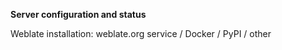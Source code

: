 **Server configuration and status**

Weblate installation: weblate.org service / Docker / PyPI / other

<!--
Please paste the output of `list_versions` command over here. Depending on
the installation these can be executed in a different way. Please consult
https://docs.weblate.org/en/latest/admin/management.html for more details.

On pip installed Weblate:

weblate list_versions

On Git checkout:

./manage.py list_versions

Using docker-compose:

docker-compose exec --user weblate weblate weblate list_versions
-->
